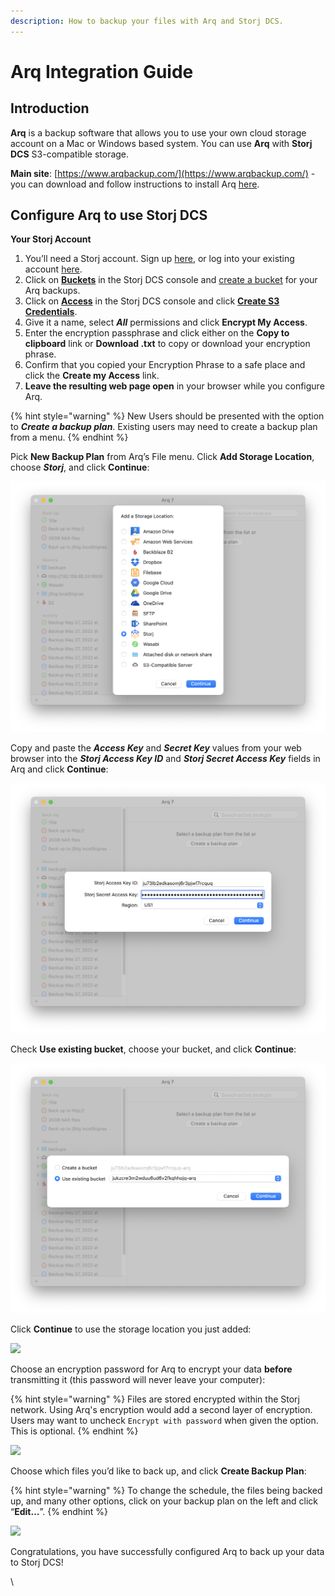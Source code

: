 ```yaml
---
description: How to backup your files with Arq and Storj DCS.
---
```


# Arq Integration Guide

## Introduction

**Arq** is a backup software that allows you to use your own cloud storage account on a Mac or Windows based system. You can use **Arq** with **Storj DCS** S3-compatible storage.

**Main site**: [https://www.arqbackup.com/](https://www.arqbackup.com/) - you can download and follow instructions to install Arq [here](https://www.arqbackup.com/download/).

## Configure Arq to use Storj DCS



**Your Storj Account**

1. You’ll need a Storj account. Sign up [here](https://us1.storj.io/signup), or log into your existing account [here](https://us1.storj.io/login).
2. Click on [**Buckets**](../getting-started/satellite-developer-account/objects.md) in the Storj DCS console and [create a bucket](../getting-started/quickstart-objectbrowser.md#creating-buckets) for your Arq backups.
3. Click on [**Access**](../getting-started/satellite-developer-account/access-grants.md) in the Storj DCS console and click [**Create S3 Credentials**](../getting-started/satellite-developer-account/access-grants.md#create-s3-credentials).
4. Give it a name, select _**All**_ permissions and click **Encrypt My Access**.
5. Enter the encryption passphrase and click either on the **Copy to clipboard** link or **Download .txt** to copy or download your encryption phrase.
6. Confirm that you copied your Encryption Phrase to a safe place and click the **Create my Access** link.
7. **Leave the resulting web page open** in your browser while you configure Arq.

{% hint style="warning" %}
New Users should be presented with the option to _**Create a backup plan**_.  Existing users may need to create a backup plan from a menu.
{% endhint %}

Pick **New Backup Plan** from Arq’s File menu. Click **Add Storage Location**, choose _**Storj**_, and click **Continue**:

![](<../.gitbook/assets/image (34) (2).png>)

Copy and paste the _**Access Key**_ and _**Secret Key**_ values from your web browser into the _**Storj Access Key ID**_ and _**Storj Secret Access Key**_ fields in Arq and click **Continue**:

![](<../.gitbook/assets/image (42).png>)

Check **Use existing bucket**, choose your bucket, and click **Continue**:

![](<../.gitbook/assets/image (32) (2).png>)

Click **Continue** to use the storage location you just added:

![](https://www.arqbackup.com/blog/wp-content/uploads/2022/05/Screen-Shot-2022-05-27-at-9.45.48-AM-1024x814.png)

Choose an encryption password for Arq to encrypt your data **before** transmitting it (this password will never leave your computer):

{% hint style="warning" %}
Files are stored encrypted within the Storj network.  Using Arq's encryption would add a second layer of encryption.  Users may want to uncheck `Encrypt with password` when given the option.  This is optional.&#x20;
{% endhint %}

![](https://www.arqbackup.com/blog/wp-content/uploads/2022/05/Screen-Shot-2022-05-27-at-9.46.38-AM-1024x814.png)

Choose which files you’d like to back up, and click **Create Backup Plan**:

{% hint style="warning" %}
&#x20;To change the schedule, the files being backed up, and many other options, click on your backup plan on the left and click “**Edit…**”.
{% endhint %}

![](https://www.arqbackup.com/blog/wp-content/uploads/2022/05/Screen-Shot-2022-05-27-at-9.47.12-AM-1024x814.png)

Congratulations, you have successfully configured Arq to back up your data to Storj DCS!

\
